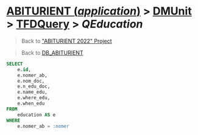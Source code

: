 # [ABITURIENT (*application*)](../../app_abiturient_2022.md) > [DMUnit](../DMUnit.md) > [TFDQuery](TDFQuery.md) > *QEducation*

> Back to ["ABITURIENT 2022" Project](/README.md)

> Back to [DB_ABITURIENT](../../../db/db_abiturient_2022.md)

```sql
SELECT
    e.id,
    e.nomer_ab,
    e.nom_doc,
    e.n_edu_doc,
    e.name_edu,
    e.where_edu,
    e.when_edu
FROM
    education AS e
WHERE
    e.nomer_ab = :nomer
```